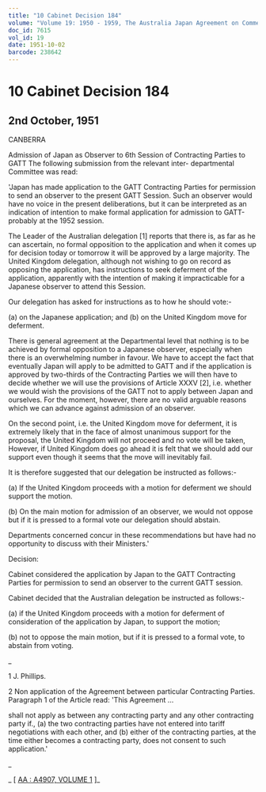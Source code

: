 ```yaml
---
title: "10 Cabinet Decision 184"
volume: "Volume 19: 1950 - 1959, The Australia Japan Agreement on Commerce"
doc_id: 7615
vol_id: 19
date: 1951-10-02
barcode: 238642
---
```


# 10 Cabinet Decision 184

## 2nd October, 1951

CANBERRA

Admission of Japan as Observer to 6th Session of Contracting Parties to GATT The following submission from the relevant inter- departmental Committee was read:

'Japan has made application to the GATT Contracting Parties for permission to send an observer to the present GATT Session. Such an observer would have no voice in the present deliberations, but it can be interpreted as an indication of intention to make formal application for admission to GATT-probably at the 1952 session.

The Leader of the Australian delegation [1] reports that there is, as far as he can ascertain, no formal opposition to the application and when it comes up for decision today or tomorrow it will be approved by a large majority. The United Kingdom delegation, although not wishing to go on record as opposing the application, has instructions to seek deferment of the application, apparently with the intention of making it impracticable for a Japanese observer to attend this Session.

Our delegation has asked for instructions as to how he should vote:-

(a) on the Japanese application; and (b) on the United Kingdom move for deferment.

There is general agreement at the Departmental level that nothing is to be achieved by formal opposition to a Japanese observer, especially when there is an overwhelming number in favour. We have to accept the fact that eventually Japan will apply to be admitted to GATT and if the application is approved by two-thirds of the Contracting Parties we will then have to decide whether we will use the provisions of Article XXXV [2], i.e. whether we would wish the provisions of the GATT not to apply between Japan and ourselves. For the moment, however, there are no valid arguable reasons which we can advance against admission of an observer.

On the second point, i.e. the United Kingdom move for deferment, it is extremely likely that in the face of almost unanimous support for the proposal, the United Kingdom will not proceed and no vote will be taken, However, if United Kingdom does go ahead it is felt that we should add our support even though it seems that the move will inevitably fail.

It is therefore suggested that our delegation be instructed as follows:-

(a) If the United Kingdom proceeds with a motion for deferment we should support the motion.

(b) On the main motion for admission of an observer, we would not oppose but if it is pressed to a formal vote our delegation should abstain.

Departments concerned concur in these recommendations but have had no opportunity to discuss with their Ministers.'

Decision:

Cabinet considered the application by Japan to the GATT Contracting Parties for permission to send an observer to the current GATT session.

Cabinet decided that the Australian delegation be instructed as follows:-

(a) if the United Kingdom proceeds with a motion for deferment of consideration of the application by Japan, to support the motion;

(b) not to oppose the main motion, but if it is pressed to a formal vote, to abstain from voting.

_

1 J. Phillips.

2 Non application of the Agreement between particular Contracting Parties. Paragraph 1 of the Article read: 'This Agreement ...

shall not apply as between any contracting party and any other contracting party if., (a) the two contracting parties have not entered into tariff negotiations with each other, and (b) either of the contracting parties, at the time either becomes a contracting party, does not consent to such application.'

_

_ [ [AA : A4907, VOLUME 1](http://www.naa.gov.au/cgi-bin/Search?O=I&Number=238642) ]_
